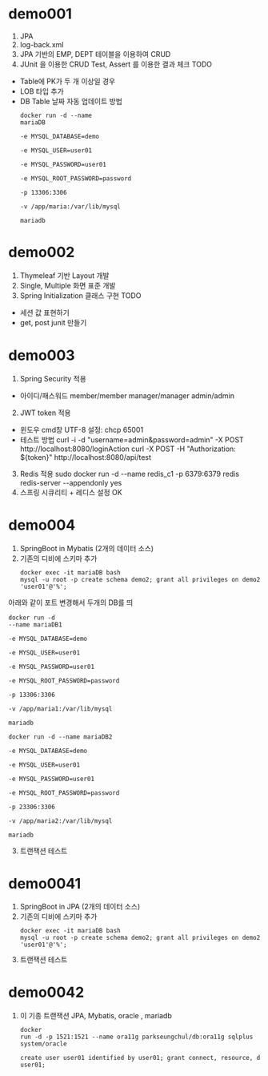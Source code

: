 # demo001
1. JPA
2. log-back.xml
3. JPA 기반의 EMP, DEPT 테이블을 이용하여 CRUD
4. JUnit 을 이용한 CRUD Test, Assert 를 이용한 결과 체크
TODO
- Table에 PK가 두 개 이상일 경우
- LOB 타입 추가
- DB Table 날짜 자동 업데이트 방법
<code><pre>docker run -d --name mariaDB \
  -e MYSQL_DATABASE=demo \
  -e MYSQL_USER=user01 \
  -e MYSQL_PASSWORD=user01 \
  -e MYSQL_ROOT_PASSWORD=password \
  -p 13306:3306 \
  -v /app/maria:/var/lib/mysql \
  mariadb</pre></code>
  
# demo002
1. Thymeleaf 기반  Layout 개발
2. Single, Multiple 화면 표준 개발
3. Spring Initialization 클래스 구현
TODO
- 세션 값 표현하기
- get, post junit 만들기 

# demo003
1. Spring Security 적용
- 아이디/패스워드
  member/member
  manager/manager
  admin/admin
2. JWT token 적용
- 윈도우 cmd창 UTF-8 설정: chcp 65001
- 테스트 방법
  curl -i -d "username=admin&password=admin" -X POST http://localhost:8080/loginAction
  curl -X POST -H "Authorization: ${token}" http://localhost:8080/api/test
3. Redis 적용 
   sudo docker run -d --name redis_c1 -p 6379:6379 redis redis-server --appendonly yes
4. 스프링 시큐리티  + 레디스 설정 OK

# demo004 
1. SpringBoot in Mybatis (2개의 데이터 소스)
2. 기존의 디비에 스키마 추가
<code><pre>docker exec -it mariaDB bash
mysql -u root -p 
create schema demo2;
grant all privileges on demo2.* to 'user01'@'%';</pre></code>

아래와 같이 포트 변경해서 두개의 DB를 띄
<code><pre>docker run -d --name mariaDB1 \
-e MYSQL_DATABASE=demo \
-e MYSQL_USER=user01 \
-e MYSQL_PASSWORD=user01 \
-e MYSQL_ROOT_PASSWORD=password \
-p 13306:3306 \
-v /app/maria1:/var/lib/mysql \
mariadb</pre></code>
<code><pre>docker run -d --name mariaDB2 \
-e MYSQL_DATABASE=demo \
-e MYSQL_USER=user01 \
-e MYSQL_PASSWORD=user01 \
-e MYSQL_ROOT_PASSWORD=password \
-p 23306:3306 \
-v /app/maria2:/var/lib/mysql \
mariadb</pre></code>



3. 트랜잭션 테스트

# demo0041 
1. SpringBoot in JPA (2개의 데이터 소스)
2. 기존의 디비에 스키마 추가
   <code><pre>docker exec -it mariaDB bash
   mysql -u root -p
   create schema demo2;
   grant all privileges on demo2.* to 'user01'@'%';</pre></code>
3. 트랜잭션 테스트

# demo0042 
1. 이 기종 트랜잭션 JPA, Mybatis, oracle , mariadb
<code><pre>docker run -d -p 1521:1521 --name ora11g parkseungchul/db:ora11g
sqlplus system/oracle   
create user user01 identified  by user01;
grant connect, resource, dba to user01;</pre></code>